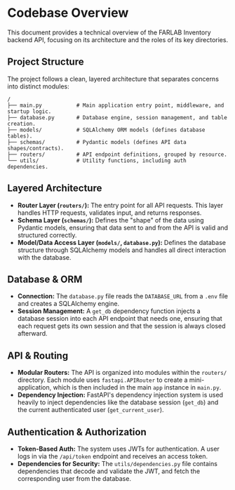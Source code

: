 # Codebase Overview

This document provides a technical overview of the FARLAB Inventory backend API, focusing on its architecture and the roles of its key directories.

## Project Structure

The project follows a clean, layered architecture that separates concerns into distinct modules:

```
/
├── main.py           # Main application entry point, middleware, and startup logic.
├── database.py       # Database engine, session management, and table creation.
├── models/           # SQLAlchemy ORM models (defines database tables).
├── schemas/          # Pydantic models (defines API data shapes/contracts).
├── routers/          # API endpoint definitions, grouped by resource.
└── utils/            # Utility functions, including auth dependencies.
```

## Layered Architecture

-   **Router Layer (`routers/`):** The entry point for all API requests. This layer handles HTTP requests, validates input, and returns responses.
-   **Schema Layer (`schemas/`):** Defines the "shape" of the data using Pydantic models, ensuring that data sent to and from the API is valid and structured correctly.
-   **Model/Data Access Layer (`models/`, `database.py`):** Defines the database structure through SQLAlchemy models and handles all direct interaction with the database.

## Database & ORM

-   **Connection:** The `database.py` file reads the `DATABASE_URL` from a `.env` file and creates a SQLAlchemy engine.
-   **Session Management:** A `get_db` dependency function injects a database session into each API endpoint that needs one, ensuring that each request gets its own session and that the session is always closed afterward.

## API & Routing

-   **Modular Routers:** The API is organized into modules within the `routers/` directory. Each module uses `fastapi.APIRouter` to create a mini-application, which is then included in the main `app` instance in `main.py`.
-   **Dependency Injection:** FastAPI's dependency injection system is used heavily to inject dependencies like the database session (`get_db`) and the current authenticated user (`get_current_user`).

## Authentication & Authorization

-   **Token-Based Auth:** The system uses JWTs for authentication. A user logs in via the `/api/token` endpoint and receives an access token.
-   **Dependencies for Security:** The `utils/dependencies.py` file contains dependencies that decode and validate the JWT, and fetch the corresponding user from the database.
